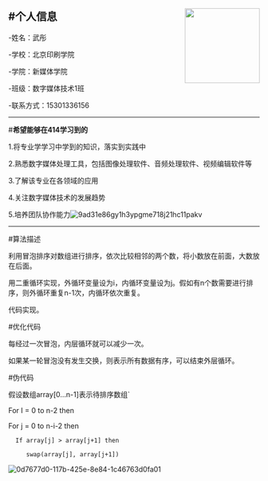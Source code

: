 #**个人信息**
<img src="https://github.com/jiezisui/jie-s-repository/assets/146320061/86d87339-61a8-45fc-9bcd-769ccacc1034" width="150" align="right" />
---
-姓名：武彤

-学校：北京印刷学院

-学院：新媒体学院

-班级：数字媒体技术1班

-联系方式：15301336156

---


#**希望能够在414学习到的**

1.将专业学学习中学到的知识，落实到实践中

2.熟悉数字媒体处理工具，包括图像处理软件、音频处理软件、视频编辑软件等

3.了解该专业在各领域的应用

4.关注数字媒体技术的发展趋势

5.培养团队协作能力![9ad31e86gy1h3ypgme718j21hc11pakv](https://github.com/jiezisui/jie-s-repository/assets/146320061/657ac6e5-c775-4110-9709-2a9ec508da97)

---





#算法描述

利用冒泡排序对数组进行排序，依次比较相邻的两个数，将小数放在前面，大数放在后面。

用二重循环实现，外循环变量设为i，内循环变量设为j。假如有n个数需要进行排序，则外循环重复n-1次，内循环依次重复。

代码实现。

#优化代码

每经过一次冒泡，内层循环就可以减少一次。

如果某一轮冒泡没有发生交换，则表示所有数据有序，可以结束外层循环。

#伪代码

假设数组array[0…n-1]表示待排序数组`

For I = 0 to n-2 then

   For j = 0 to n-i-2 then
   
      If array[j] > array[j+1] then
      
         swap(array[j], array[j+1])

![0d7677d0-117b-425e-8e84-1c46763d0fa01](https://github.com/jiezisui/jie-s-repository/assets/146320061/0d89745b-5dfc-43fb-9b53-65498f9025d4)


